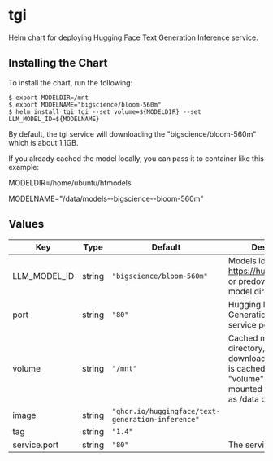 # tgi

Helm chart for deploying Hugging Face Text Generation Inference service.

## Installing the Chart

To install the chart, run the following:

```console
$ export MODELDIR=/mnt
$ export MODELNAME="bigscience/bloom-560m"
$ helm install tgi tgi --set volume=${MODELDIR} --set LLM_MODEL_ID=${MODELNAME}
```

By default, the tgi service will downloading the "bigscience/bloom-560m" which is about 1.1GB.

If you already cached the model locally, you can pass it to container like this example:

MODELDIR=/home/ubuntu/hfmodels

MODELNAME="/data/models--bigscience--bloom-560m"

## Values

| Key          | Type   | Default                                           | Description                                                                                                                              |
| ------------ | ------ | ------------------------------------------------- | ---------------------------------------------------------------------------------------------------------------------------------------- |
| LLM_MODEL_ID | string | `"bigscience/bloom-560m"`                         | Models id from https://huggingface.co/, or predownloaded model directory                                                                 |
| port         | string | `"80"`                                            | Hugging Face Text Generation Inference service port                                                                                      |
| volume       | string | `"/mnt"`                                          | Cached models directory, tgi will not download if the model is cached here. The "volume" will be mounted to container as /data directory |
| image        | string | `"ghcr.io/huggingface/text-generation-inference"` |                                                                                                                                          |
| tag          | string | `"1.4"`                                           |                                                                                                                                          |
| service.port | string | `"80"`                                            | The service port                                                                                                                         |
